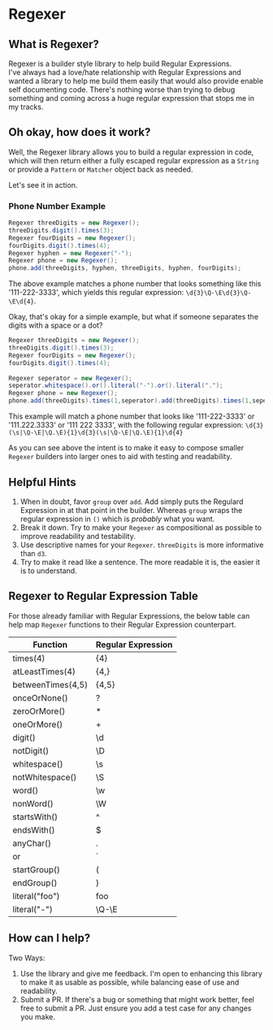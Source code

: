 # Regexer

## What is Regexer?
Regexer is a builder style library to help build Regular Expressions.  
I've always had a love/hate relationship with Regular Expressions and wanted a library to help me build them easily that would also provide enable self documenting code. There's nothing worse than trying to debug something and coming across a huge regular expression that stops me in my tracks.

## Oh okay, how does it work?
Well, the Regexer library allows you to build a regular expression in code, which will then return either a fully escaped regular expression as a `String` or provide a `Pattern` or `Matcher` object back as needed.

Let's see it in action.

### Phone Number Example
```java
Regexer threeDigits = new Regexer();
threeDigits.digit().times(3);
Regexer fourDigits = new Regexer();
fourDigits.digit().times(4);
Regexer hyphen = new Regexer("-");
Regexer phone = new Regexer();
phone.add(threeDigits, hyphen, threeDigits, hyphen, fourDigits);
```

The above example matches a phone number that looks something like this '111-222-3333', which yields this regular expression: `\d{3}\Q-\E\d{3}\Q-\E\d{4}`.    

Okay, that's okay for a simple example, but what if someone separates the digits with a space or a dot?

```java
Regexer threeDigits = new Regexer();
threeDigits.digit().times(3);
Regexer fourDigits = new Regexer();
fourDigits.digit().times(4);
		
Regexer seperator = new Regexer();
seperator.whitespace().or().literal("-").or().literal(".");
Regexer phone = new Regexer();
phone.add(threeDigits).times(1,seperator).add(threeDigits).times(1,seperator).add(fourDigits);
```

This example will match a phone number that looks like '111-222-3333' or '111.222.3333' or '111 222 3333', with the following regular expression: `\d{3}(\s|\Q-\E|\Q.\E){1}\d{3}(\s|\Q-\E|\Q.\E){1}\d{4}`

As you can see above the intent is to make it easy to compose smaller `Regexer` builders into larger ones to aid with testing and readability.

## Helpful Hints

1. When in doubt, favor `group` over `add`.  Add simply puts the Regulard Expression in at that point in the builder.  Whereas `group` wraps the regular expression in `()` which is *probably* what you want.
2. Break it down.  Try to make your `Regexer` as compositional as possible to improve readability and testability.
3. Use descriptive names for your `Regexer`.  `threeDigits` is more informative than `d3`.
4. Try to make it read like a sentence.  The more readable it is, the easier it is to understand.

## Regexer to Regular Expression Table

For those already familiar with Regular Expressions, the below table can help map `Regexer` functions to their Regular Expression counterpart.

| Function | Regular Expression |
| -------- | ------------------ |
| times(4) | {4} |
| atLeastTimes(4) | {4,} |
| betweenTimes(4,5) | {4,5} |
| onceOrNone() | ? |
| zeroOrMore() | * |
| oneOrMore() | + |
| digit() | \d |
| notDigit() | \D |
| whitespace() | \s |
| notWhitespace() | \S |
| word() | \w |
| nonWord() | \W |
| startsWith() | ^ |
| endsWith() | $ |
| anyChar() | . |
| or | `|` |
| startGroup() | ( |
| endGroup() | ) |
| literal("foo") | foo |
| literal("-") | \Q-\E |

## How can I help?

Two Ways:

1.  Use the library and give me feedback.  I'm open to enhancing this library to make it as usable as possible, while balancing ease of use and readability.
2.  Submit a PR.  If there's a bug or something that might work better, feel free to submit a PR. Just ensure you add a test case for any changes you make.
